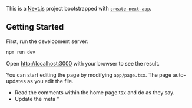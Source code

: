This is a [Next.js](https://nextjs.org/) project bootstrapped with [`create-next-app`](https://github.com/vercel/next.js/tree/canary/packages/create-next-app).

## Getting Started

First, run the development server:

```bash
npm run dev
```

Open [http://localhost:3000](http://localhost:3000) with your browser to see the result.

You can start editing the page by modifying `app/page.tsx`. The page auto-updates as you edit the file.

- Read the comments within the home page.tsx and do as they say.
- Update the meta "<title>" tag to read "NIC GDES 255 Final" instead of "Create Next App".
- Update the meta description with the goal you are going to strive for to be ready for next years html/css/js class.
- The about page needs to have quick description of the things you learned this year. In the same format as the completed homepage.

Once done with the tasks above create a merge request with the gdes-255-final repo.

For extra credit... Deploy to Vercel. 
